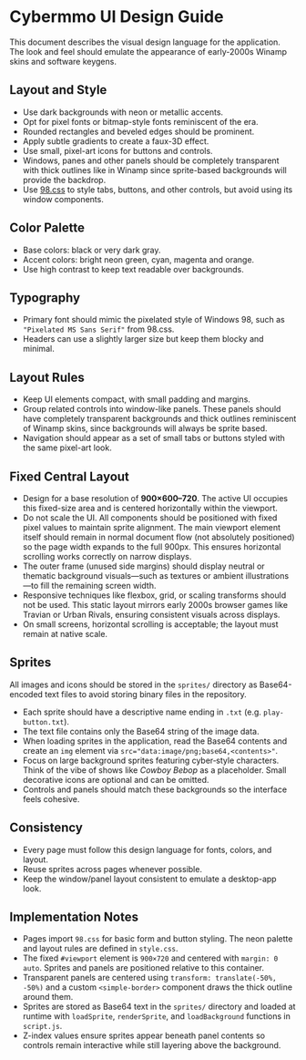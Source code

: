 # Cybermmo UI Design Guide

This document describes the visual design language for the application. The look and feel should emulate the appearance of early-2000s Winamp skins and software keygens.

## Layout and Style

- Use dark backgrounds with neon or metallic accents.
- Opt for pixel fonts or bitmap-style fonts reminiscent of the era.
- Rounded rectangles and beveled edges should be prominent.
- Apply subtle gradients to create a faux-3D effect.
- Use small, pixel-art icons for buttons and controls.
- Windows, panes and other panels should be completely transparent with thick
  outlines like in Winamp since sprite-based backgrounds will provide the
  backdrop.
- Use [98.css](https://github.com/jdan/98.css) to style tabs, buttons, and other controls, but avoid using its window components.

## Color Palette

- Base colors: black or very dark gray.
- Accent colors: bright neon green, cyan, magenta and orange.
- Use high contrast to keep text readable over backgrounds.

## Typography

- Primary font should mimic the pixelated style of Windows 98, such as `"Pixelated MS Sans Serif"` from 98.css.
- Headers can use a slightly larger size but keep them blocky and minimal.

## Layout Rules

- Keep UI elements compact, with small padding and margins.
- Group related controls into window-like panels. These panels should have
  completely transparent backgrounds and thick outlines reminiscent of Winamp
  skins, since backgrounds will always be sprite based.
- Navigation should appear as a set of small tabs or buttons styled with the same pixel-art look.

## Fixed Central Layout

- Design for a base resolution of **900×600–720**. The active UI occupies this
  fixed-size area and is centered horizontally within the viewport.
- Do not scale the UI. All components should be positioned with fixed pixel
  values to maintain sprite alignment. The main viewport element itself should
  remain in normal document flow (not absolutely positioned) so the page width
  expands to the full 900px. This ensures horizontal scrolling works correctly
  on narrow displays.
- The outer frame (unused side margins) should display neutral or thematic background visuals—such as textures or ambient illustrations—to fill the remaining screen width.
- Responsive techniques like flexbox, grid, or scaling transforms should not be used. This static layout mirrors early 2000s browser games like Travian or Urban Rivals, ensuring consistent visuals across displays.
- On small screens, horizontal scrolling is acceptable; the layout must remain at native scale.
## Sprites

All images and icons should be stored in the `sprites/` directory as Base64-encoded text files to avoid storing binary files in the repository.

- Each sprite should have a descriptive name ending in `.txt` (e.g. `play-button.txt`).
- The text file contains only the Base64 string of the image data.
- When loading sprites in the application, read the Base64 contents and create an `img` element via `src="data:image/png;base64,<contents>"`.
- Focus on large background sprites featuring cyber‑style characters. Think of the vibe of shows like *Cowboy Bebop* as a placeholder. Small decorative icons are optional and can be omitted.
- Controls and panels should match these backgrounds so the interface feels cohesive.

## Consistency

- Every page must follow this design language for fonts, colors, and layout.
- Reuse sprites across pages whenever possible.
- Keep the window/panel layout consistent to emulate a desktop-app look.

## Implementation Notes

- Pages import `98.css` for basic form and button styling. The neon palette and
  layout rules are defined in `style.css`.
- The fixed `#viewport` element is `900×720` and centered with `margin: 0 auto`.
  Sprites and panels are positioned relative to this container.
- Transparent panels are centered using `transform: translate(-50%, -50%)` and a
  custom `<simple-border>` component draws the thick outline around them.
- Sprites are stored as Base64 text in the `sprites/` directory and loaded at
  runtime with `loadSprite`, `renderSprite`, and `loadBackground` functions in
  `script.js`.
- Z-index values ensure sprites appear beneath panel contents so controls remain
  interactive while still layering above the background.

